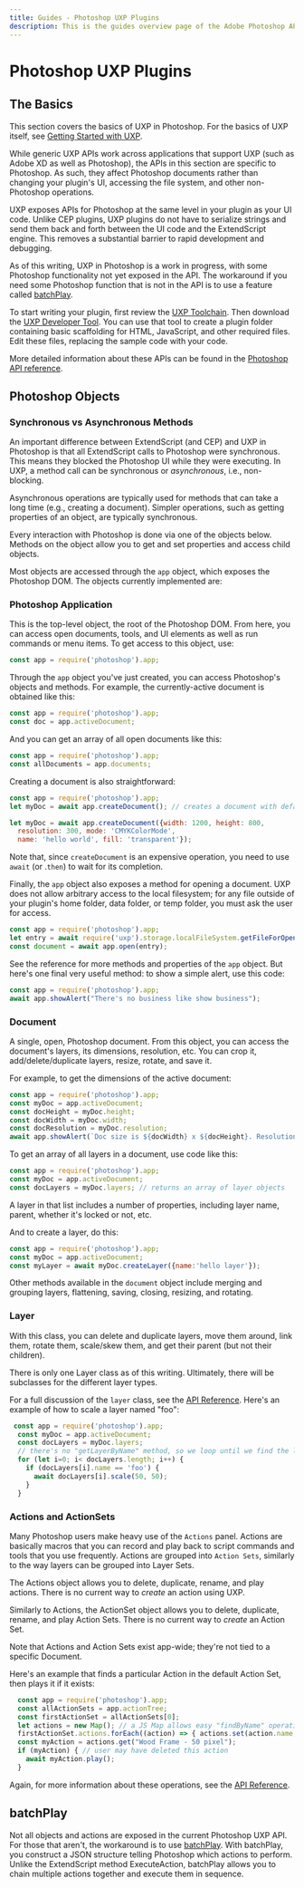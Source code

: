 ```yaml
---
title: Guides - Photoshop UXP Plugins
description: This is the guides overview page of the Adobe Photoshop API for UXP
---
```


# Photoshop UXP Plugins

## The Basics
This section covers the basics of UXP in Photoshop. For the basics of UXP itself, see [Getting Started with UXP](../).

While generic UXP APIs work across applications that support UXP (such as Adobe XD as well as Photoshop), the APIs in this section are specific to Photoshop. As such, they affect Photoshop documents rather than changing your plugin's UI, accessing the file system, and other non-Photoshop operations.

UXP exposes APIs for Photoshop at the same level in your plugin as your UI code. Unlike CEP plugins, UXP plugins do not have to serialize strings and send them back and forth between the UI code and the ExtendScript engine. This removes a substantial barrier to rapid development and debugging.

As of this writing, UXP in Photoshop is a work in progress, with some Photoshop functionality not yet exposed in the API. The workaround if you need some Photoshop function that is not in the API is to use a feature called [batchPlay](batchplay_intro/).

To start writing your plugin, first review the [UXP Toolchain](../uxp_guide/toolchain/). Then download the [UXP Developer Tool](../uxp-developer-tool/index.md). You can use that tool to create a plugin folder containing basic scaffolding for HTML, JavaScript, and other required files. Edit these files, replacing the sample code with your code.

More detailed information about these APIs can be found in the [Photoshop API reference](#TBD).

## Photoshop Objects

### Synchronous vs Asynchronous Methods

An important difference between ExtendScript (and CEP) and UXP in Photoshop is that all ExtendScript calls to Photoshop were synchronous. This means they blocked the Photoshop UI while they were executing. In UXP, a method call can be synchronous or *asynchronous*, i.e., non-blocking.

Asynchronous operations are typically used for methods that can take a long time (e.g., creating a document). Simpler operations, such as getting properties of an object, are typically synchronous.

Every interaction with Photoshop is done via one of the objects below. Methods on the object allow you to get and set properties and access child objects. 

Most objects are accessed through the `app` object, which exposes the Photoshop DOM. The objects currently implemented are:

### Photoshop Application
This is the top-level object, the root of the Photoshop DOM. From here, you can access open documents, tools, and UI elements as well as run commands or menu items. To get access to this object, use:

```js
const app = require('photoshop').app;
```

Through the `app` object you've just created, you can access Photoshop's objects and methods. For example, the currently-active document is obtained like this:

```js
const app = require('photoshop').app;
const doc = app.activeDocument;
```

And you can get an array of all open documents like this:

```js
const app = require('photoshop').app;
const allDocuments = app.documents;
```

Creating a document is also straightforward:

```js
const app = require('photoshop').app;
let myDoc = await app.createDocument(); // creates a document with default settings

let myDoc = await app.createDocument({width: 1200, height: 800,
  resolution: 300, mode: 'CMYKColorMode', 
  name: 'hello world', fill: 'transparent'});
```

Note that, since `createDocument` is an expensive operation, you need to use `await` (or .`then`) to wait for its completion.

Finally, the `app` object also exposes a method for opening a document. UXP does not allow arbitrary access to the local filesystem; for any file outside of your plugin's home folder, data folder, or temp folder, you must ask the user for access.

```js
const app = require('photoshop').app;
let entry = await require('uxp').storage.localFileSystem.getFileForOpening();
const document = await app.open(entry);
```

See the reference for more methods and properties of the `app` object. But here's one final very useful method: to show a simple alert, use this code:

```js
const app = require('photoshop').app;
await app.showAlert("There's no business like show business");
```

### Document
A single, open, Photoshop document. From this object, you can access the document's layers, its dimensions, resolution, etc. You can crop it, add/delete/duplicate layers, resize, rotate, and save it.

For example, to get the dimensions of the active document:

```js
const app = require('photoshop').app;
const myDoc = app.activeDocument;
const docHeight = myDoc.height;
const docWidth = myDoc.width;
const docResolution = myDoc.resolution;
await app.showAlert(`Doc size is ${docWidth} x ${docHeight}. Resolution is ${docResolution}`);
```

To get an array of all layers in a document, use code like this:

```js
const app = require('photoshop').app;
const myDoc = app.activeDocument;
const docLayers = myDoc.layers; // returns an array of layer objects
```
A layer in that list includes a number of properties, including layer name, parent, whether it's locked or not, etc.

And to create a layer, do this:
```js
const app = require('photoshop').app;
const myDoc = app.activeDocument;
const myLayer = await myDoc.createLayer({name:'hello layer'});
```

Other methods available in the `document` object include merging and grouping layers, flattening, saving, closing, resizing, and rotating.

### Layer

With this class, you can delete and duplicate layers, move them around, link them, rotate them, scale/skew them, and get their parent (but not their children).

There is only one Layer class as of this writing. Ultimately, there will be subclasses for the different layer types.

For a full discussion of the `layer` class, see the [API Reference](#TBD). Here's an example of how to scale a layer named "foo":

```js
 const app = require('photoshop').app;
  const myDoc = app.activeDocument;
  const docLayers = myDoc.layers;
  // there's no "getLayerByName" method, so we loop until we find the layer:
  for (let i=0; i< docLayers.length; i++) {
    if (docLayers[i].name == 'foo') {
      await docLayers[i].scale(50, 50);
    }
  }
```

### Actions and ActionSets
Many Photoshop users make heavy use of the `Actions` panel. Actions are basically macros that you can record and play back to script commands and tools that you use frequently. Actions are grouped into `Action Sets`, similarly to the way layers can be grouped into Layer Sets.

 The Actions object allows you to delete, duplicate, rename, and play actions. There is no current way to *create* an action using UXP.

Similarly to Actions, the ActionSet object allows you to delete, duplicate, rename, and play Action Sets. There is no current way to *create* an Action Set.

Note that Actions and Action Sets exist app-wide; they're not tied to a specific Document.

Here's an example that finds a particular Action in the default Action Set, then plays it if it exists:

```js
  const app = require('photoshop').app;
  const allActionSets = app.actionTree;
  const firstActionSet = allActionSets[0];
  let actions = new Map(); // a JS Map allows easy "findByName" operations
  firstActionSet.actions.forEach((action) => { actions.set(action.name, action)});
  const myAction = actions.get("Wood Frame - 50 pixel");
  if (myAction) { // user may have deleted this action
    await myAction.play();
  }
```
Again, for more information about these operations, see the [API Reference](tbd).

## batchPlay
Not all objects and actions are exposed in the current Photoshop UXP API. For those that aren't, the workaround is to use [batchPlay](batchplay.md). With batchPlay, you construct a JSON structure telling Photoshop which actions to perform. Unlike the ExtendScript method ExecuteAction, batchPlay allows you to chain multiple actions together and execute them in sequence.
